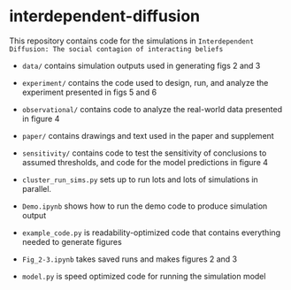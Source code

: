 # interdependent-diffusion
This repository contains code for the simulations in `Interdependent Diffusion: The social contagion of interacting beliefs`

- `data/` contains simulation outputs used in generating figs 2 and 3
- `experiment/` contains the code used to design, run, and analyze the experiment presented in figs 5 and 6
- `observational/` contains code to analyze the real-world data presented in figure 4
- `paper/` contains drawings and text used in the paper and supplement
- `sensitivity/` contains code to test the sensitivity of conclusions to assumed thresholds, and code for the model predictions in figure 4


- `cluster_run_sims.py` sets up to run lots and lots of simulations in parallel.
- `Demo.ipynb` shows how to run the demo code to produce simulation output
- `example_code.py` is readability-optimized code that contains everything needed to generate figures
- `Fig_2-3.ipynb` takes saved runs and makes figures 2 and 3
- `model.py` is speed optimized code for running the simulation model
